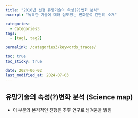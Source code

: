 ```yaml
---
title: "2018년 선정 유망기술의 속성(?)변화 분석"
excerpt: "독특한 기술에 대해 심도있는 변화분석 간단히 소개"

categories:
  - Categories3
tags:
  - [tag1, tag2]

permalink: /categories3/keywords_traces/

toc: true
toc_sticky: true

date: 2024-06-02
last_modified_at: 2024-07-03
---
```


## 유망기술의 속성(?)변화 분석 (Science map)

- 이 부분의 본격적인 진행은 추후 연구로 남겨둠을 밝힘
    
